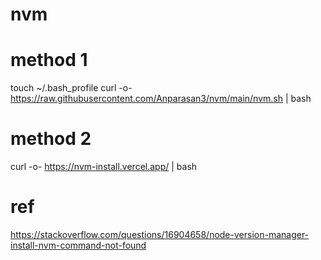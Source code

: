 # nvm

# method 1
touch ~/.bash_profile
curl -o- https://raw.githubusercontent.com/Anparasan3/nvm/main/nvm.sh | bash


# method 2
curl -o- https://nvm-install.vercel.app/ | bash

# ref
https://stackoverflow.com/questions/16904658/node-version-manager-install-nvm-command-not-found

